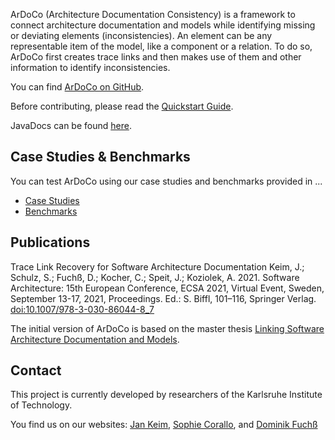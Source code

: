 ArDoCo (Architecture Documentation Consistency) is a framework to connect architecture documentation and models while identifying missing or deviating elements (inconsistencies). An element can be any representable item of the model, like a component or a relation. To do so, ArDoCo first creates trace links and then makes use of them and other information to identify inconsistencies.

You can find [ArDoCo on GitHub](https://github.com/ArDoCo).

Before contributing, please read the [Quickstart Guide](quickstart).

JavaDocs can be found [here](https://ardoco.github.io/Core-Docs/).

## Case Studies & Benchmarks
You can test ArDoCo using our case studies and benchmarks provided in ...

* [Case Studies](https://github.com/ArDoCo/SWATTR)
* [Benchmarks](https://github.com/ArDoCo/Benchmark)

## Publications
Trace Link Recovery for Software Architecture Documentation Keim, J.; Schulz, S.; Fuchß, D.; Kocher, C.; Speit, J.; Koziolek, A. 2021. Software Architecture: 15th European Conference, ECSA 2021, Virtual Event, Sweden, September 13-17, 2021, Proceedings. Ed.: S. Biffl, 101–116, Springer Verlag. [doi:10.1007/978-3-030-86044-8_7](https://doi.org/10.1007/978-3-030-86044-8_7)

The initial version of ArDoCo is based on the master thesis [Linking Software Architecture Documentation and Models](https://publikationen.bibliothek.kit.edu/1000126194).

## Contact
This project is currently developed by researchers of the Karlsruhe Institute of Technology.

You find us on our websites: [Jan Keim](https://mcse.kastel.kit.edu/staff_Keim_Jan.php), [Sophie Corallo](https://mcse.kastel.kit.edu/staff_sophie_corallo.php), and [Dominik Fuchß](https://mcse.kastel.kit.edu/staff_dominik_fuchss.php)